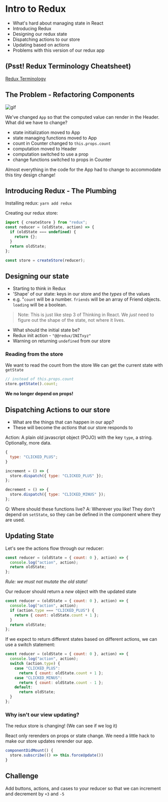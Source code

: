 # Intro to Redux

- What's hard about managing state in React
- Introducing Redux
- Designing our redux state
- Dispatching actions to our store
- Updating based on actions
- Problems with this version of our redux app

## (Psst! Redux Terminology Cheatsheet)

[Redux Terminology](https://gist.github.com/alexgriff/0e247dee73e9125177d9c04cec159cc6)

## The Problem - Refactoring Components

![gif](http://g.recordit.co/s2OFw0VtYb.gif)

We've changed `App` so that the computed value can render in the Header. What did we have to change?

- state initialization moved to App
- state managing functions moved to App
- count in Counter changed to `this.props.count`
- computation moved to Header
- computation switched to use a prop
- change functions switched to props in Counter

Almost everything in the code for the App had to change to accommodate this tiny design change!

## Introducing Redux - The Plumbing

Installing redux: `yarn add redux`

Creating our redux store:

```js
import { createStore } from "redux";
const reducer = (oldState, action) => {
  if (oldState === undefined) {
    return {};
  }
  return oldState;
};

const store = createStore(reducer);
```

## Designing our state

- Starting to think in Redux
- 'Shape' of our state: keys in our store and the _types_ of the values
- e.g. "`count` will be a number. `friends` will be an array of Friend objects. `loading` will be a boolean.

> Note: This is just like step 3 of Thinking in React. We _just_ need to figure out the shape of the state, not where it lives.

- What should the initial state be?
- Redux init action - `"@@redux/INITxyz"`
- Warning on returning `undefined` from our store

### Reading from the store

We want to read the count from the store
We can get the current state with `getState`

```js
// instead of this.props.count
store.getState().count;
```

**We no longer depend on props!**

## Dispatching Actions to our store

- What are the things that can happen in our app?
- These will become the _actions_ that our store responds to

Action: A plain old javascript object (POJO) with the key `type`, a string. Optionally, more data.

```js
{
  type: "CLICKED_PLUS";
}
```

```js
increment = () => {
  store.dispatch({ type: "CLICKED_PLUS" });
};

decrement = () => {
  store.dispatch({ type: "CLICKED_MINUS" });
};
```

Q: Where should these functions live?
A: Wherever you like! They don't depend on `setState`, so they can be defined in the component where they are used.

## Updating State

Let's see the actions flow through our reducer:

```js
const reducer = (oldState = { count: 0 }, action) => {
  console.log("action", action);
  return oldState;
};
```

_Rule: we must not mutate the old state!_

Our reducer should return a _new_ object with the updated state

```js
const reducer = (oldState = { count: 0 }, action) => {
  console.log("action", action);
  if (action.type === "CLICKED_PLUS") {
    return { count: oldState.count + 1 };
  }
  return oldState;
};
```

If we expect to return different states based on different actions, we can use a switch statement:

```js
const reducer = (oldState = { count: 0 }, action) => {
  console.log("action", action);
  switch (action.type) {
    case "CLICKED_PLUS":
      return { count: oldState.count + 1 };
    case "CLICKED_MINUS":
      return { count: oldState.count - 1 };
    default:
      return oldState;
  }
};
```

### Why isn't our view updating?

The redux store is changing! (We can see if we log it)

React only rerenders on props or state change. We need a little hack to make our store updates rerender our app.

```js
componentDidMount() {
  store.subscribe(() => this.forceUpdate())
}
```

## Challenge

Add buttons, actions, and cases to your reducer so that we can increment and decrement by `+3` and `-5`
